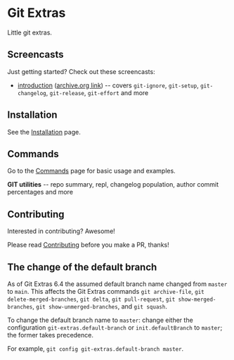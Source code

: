 # Git Extras

Little git extras.

## Screencasts

Just getting started? Check out these screencasts:

* [introduction](https://vimeo.com/45506445) ([archive.org link](https://web.archive.org/web/20230219181235id_/vod-progressive.akamaized.net/exp=1676834145~acl=%2Fvimeo-prod-skyfire-std-us%2F01%2F4101%2F1%2F45506445%2F107111328.mp4~hmac=065b68f23c4b6a222463097b36d1c346995a9559baa9b819972da95550018471/vimeo-prod-skyfire-std-us/01/4101/1/45506445/107111328.mp4)) -- covers `git-ignore`, `git-setup`, `git-changelog`, `git-release`, `git-effort` and more

## Installation

See the [Installation](Installation.md) page.

## Commands

Go to the [Commands](Commands.md) page for basic usage and examples.

__GIT utilities__ -- repo summary, repl, changelog population, author commit percentages and more

## Contributing

Interested in contributing? Awesome!

Please read [Contributing](CONTRIBUTING.md) before you make a PR, thanks!

## The change of the default branch

As of Git Extras 6.4 the assumed default branch name changed from `master` to `main`.
This affects the Git Extras commands `git archive-file`, `git delete-merged-branches`, `git delta`, `git pull-request`, `git show-merged-branches`, `git show-unmerged-branches`, and `git squash`.

To change the default branch name to `master`: change either the configuration `git-extras.default-branch` or `init.defaultBranch` to `master`; the former takes precedence.

For example, `git config git-extras.default-branch master`.
